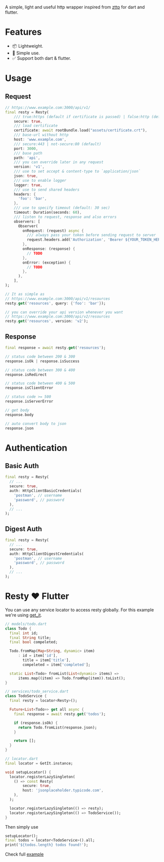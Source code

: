 A simple, light and useful http wrapper inspired from [zttp](https://github.com/kitetail/zttp) for dart and flutter.

# Features

- 📦 Lightweight.
- 🚀 Simple use.
- ✅ Support both dart & flutter.

# Usage

## Request

```dart
// https://www.example.com:3000/api/v1/
final resty = Resty(
    /// true:https (default if certificate is passed) | false:http (default)
    secure: true,
    /// load certificate
    certificate: await rootBundle.load("assets/certificate.crt"),
    /// base-url without http
    host: 'www.example.com',
    /// secure:443 | not-secure:80 (default)
    port: 3000,
    /// base path
    path: 'api',
    /// you can override later in any request
    version: 'v1',
    /// use to set accept & content-type to `application/json`
    json: true,
    /// use to enable logger
    logger: true,
    /// use to send shared headers
    headers: {
      'foo': 'bar',
    },
    /// use to specify timeout (default: 30 sec)
    timeout: Duration(seconds: 60),
    /// listen to request, response and also errors
    observers: [
      Observer(
        onRequest: (request) async {
          /// always pass your token before sending request to server
          request.headers.add('Authorization', 'Bearer ${YOUR_TOKEN_HERE}');
        },
        onResponse: (response) {
          // TODO
        },
        onError: (exception) {
          // TODO
        },
      ),
    ],
);

// It as simple as
// https://www.example.com:3000/api/v1/resources
resty.get('resources', query: {'foo': 'bar'});

// you can override your api version whenever you want
// https://www.example.com:3000/api/v2/resources
resty.get('resources', version: 'v2');
```

## Response

```dart
final response = await resty.get('resources');

// status code between 200 & 300
response.isOk | response.isSuccess

// status code between 300 & 400
response.isRedirect

// status code between 400 & 500
response.isClientError

// status code >= 500
response.isServerError

// get body
response.body

// auto convert body to json
response.json
```

# Authentication

## Basic Auth

```dart
final resty = Resty(
  // ...
  secure: true,
  auth: HttpClientBasicCredentials(
    'postman', // username
    'password', // password
  ),
  // ...
);
```

## Digest Auth

```dart
final resty = Resty(
  // ...
  secure: true,
  auth: HttpClientDigestCredentials(
    'postman', // username
    'password', // password
  ),
  // ...
);
```

# Resty ❤️ Flutter

You can use any service locator to access resty globally.
For this example we're using [get_it](https://pub.dev/packages/get_it).

```dart
// models/todo.dart
class Todo {
  final int id;
  final String title;
  final bool compeleted;

  Todo.fromMap(Map<String, dynamic> item)
      : id = item['id'],
        title = item['title'],
        compeleted = item['completed'];

  static List<Todo> fromList(List<dynamic> items) =>
      items.map((item) => Todo.fromMap(item)).toList();
}

// services/todo_service.dart
class TodoService {
  final resty = locator<Resty>();

  Future<List<Todo>> get all async {
    final response = await resty.get('todos');

    if (response.isOk) {
      return Todo.fromList(response.json);
    }

    return [];
  }
}

// locator.dart
final locator = GetIt.instance;

void setupLocator() {
  locator.registerLazySingleton(
    () => const Resty(
        secure: true,
        host: 'jsonplaceholder.typicode.com',
    ),
  );

  locator.registerLazySingleton(() => resty);
  locator.registerLazySingleton(() => TodoService());
}
```

Then simply use

```dart
setupLocator();
final todos = locator<TodoService>().all;
print('${todos.length} todos found!');
```

Check full [example](https://github.com/hsul4n/dart-resty/tree/master/example/flutter)
